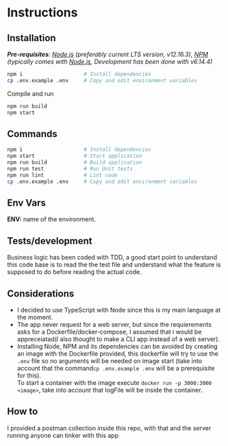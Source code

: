 # Instructions

## Installation

_**Pre-requisites**: [Node.js](https://nodejs.org) (preferably current LTS version, v12.16.3), [NPM](https://npmjs.com)
(typically comes with [Node.js](https://nodejs.org), Development has been done with v6.14.4)_

```bash
npm i                    # Install dependencies
cp .env.example .env     # Copy and edit environment variables
```

Compile and run

```bash
npm run build
npm start
```

## Commands

```bash
npm i                    # Install dependencies
npm start                # Start application
npm run build            # Build application
npm run test             # Run Unit tests
npm run lint             # Lint code
cp .env.example .env     # Copy and edit environment variables
```

## Env Vars

**ENV:** name of the environment.

## Tests/development

Business logic has been coded with TDD, a good start point to understand this code base is to read the the test file
and understand what the feature is supposed to do before reading the actual code.

## Considerations

- I decided to use TypeScript with Node since this is my main language at the moment.
- The app never request for a web server, but since the requierements asks for a Dockerfile/docker-compose, I assumed
  that i would be appreceiatad(I also thought to make a CLI app instead of a web server).
- Installing Node, NPM and its dependencies can be avoided by creating an image with the Dockerfile provided, this
  dockerfile will try to use the `.env` file so no arguments will be needed on image start (take into account that the
  command`cp .env.example .env` will be a prerequisite for this).  
  To start a container with the image execute `docker run -p 3000:3000 <image>`, take into account that logFile will be
  inside the container.

## How to

I provided a postman collection inside this repo, with that and the server running anyone can tinker with this app
